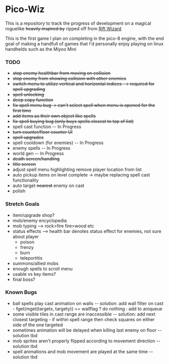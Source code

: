 # Pico-Wiz

This is a repository to track the progress of development on a magical roguelike ~~heavily inspired by~~ ripped off from [Rift Wizard](https://store.steampowered.com/app/1271280/Rift_Wizard/)

This is the first game I plan on completing in the pico-8 engine, with the end goal of making a handfull of games that I'd personally enjoy playing on linux handhelds such as the Miyoo Mini


### TODO
- ~~stop enemy healthbar from moving on collision~~
- ~~stop enemy from showing collision with other enemies~~
- ~~switch menu to utilize vertical and horizontal indices --> required for spell upgrading~~
- ~~spell unlocking~~
- ~~deep copy function~~
- ~~fix spell menu bug -> can't select spell when menu is opened for the first time~~
- ~~add items as their own object like spells~~
- ~~fix spell buying bug (only buys spells closest to top of list)~~
- spell cast function -- In Progress
- ~~turn counter/floor counter UI~~
- ~~spell upgrades~~
- spell cooldown (for enemies) -- In Progress
- enemy spells -- In Progress
- world gen -- In Progress
- ~~death screen/handling~~
- ~~title screen~~
- adjust spell menu highlighting remove player location from list
- auto pickup items on level complete -> maybe replacing spell cast functionality
- auto target ~~nearest~~ enemy on cast
- polish

### Stretch Goals
- item/upgrade shop?
- mob/enemy encyclopedia
- mob typing --> rock>fire fire>wood etc
- status effects --> health bar denotes status effect for enemies, not sure about player
    - poison
    - frenzy
    - burn
    - teleportitis
- summons/allied mobs
- enough spells to scroll menu
- usable vs key items?
- final boss?

### Known Bugs
- ball spells play cast animation on walls -- solution: add wall filter on cast - fget(mget(targetx, targety)) == wallflag ? do nothing : add to aniqueue
- some visible tiles in cast range are inaccessible -- solution: add next closest targeting - if within spell range then check squares on either side of the one targeted
- sometimes animation will be delayed when killing last enemy on floor -- solution tbd
- mob sprites aren't properly flipped according to movement direction -- solution tbd
- spell animations and mob movement are played at the same time -- solution tbd